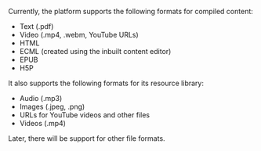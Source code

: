 Currently, the platform supports the following formats for compiled content:
- Text (.pdf)
- Video (.mp4, .webm, YouTube URLs)
- HTML 
- ECML (created using the inbuilt content editor)
- EPUB
- H5P

It also supports the following formats for its resource library:
- Audio (.mp3)
- Images (.jpeg, .png)
- URLs for YouTube videos and other files
- Videos (.mp4)

Later, there will be support for other file formats.
